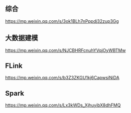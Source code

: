 ## 综合

https://mp.weixin.qq.com/s/3ok1BLh7nPppdj32zup3Gg


## 大数据建模

https://mp.weixin.qq.com/s/NJCBHRFcnuhYVqjOyWBTMw


## FLink

https://mp.weixin.qq.com/s/b3Z3ZKGU1kj6CapwsiNiDA


## Spark

https://mp.weixin.qq.com/s/Lx3kWDs_XjhuyibX8dhFMQ